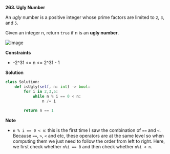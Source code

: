 **263. Ugly Number**

An _ugly_ number is a positive integer whose prime factors are limited to `2`, `3`, and `5`.

Given an integer n, return `true` if n is an **ugly number**.

![image](https://user-images.githubusercontent.com/51500878/139756658-a9a0d62c-d8b2-4a8f-ad0f-d9374a5019ac.png)

**Constraints**

- -2^31 <= n <= 2^31 - 1

**Solution**

```python
class Solution:
    def isUgly(self, n: int) -> bool:
        for i in 2,3,5:
            while n % i == 0 < n:
                n /= i
            
        return n == 1
```

**Note**

- `n % i == 0 < n`: this is the first time I saw the combination of `==` and `<`. Because `==`, `>`, `<` and etc, these operators are at the same level so when computing them we just need to follow the order from left to right. Here, we first check whether `n%i == 0` and then check whether `n%i < n`.


















